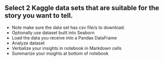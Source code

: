 ## Select 2 Kaggle data sets that are suitable for the story you want to tell.
- Note make sure the data set has csv file/s to download.
- Optionally use dataset built into Seaborn
- Load the data you receive into a Pandas DataFrame
- Analyze dataset
- Verbalize your insights in notebook in Markdown cells
- Summarize your insights at bottom of notebook
